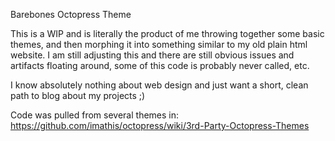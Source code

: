 Barebones Octopress Theme

This is a WIP and is literally the product of me throwing together some basic themes, and then morphing it into something similar to my old plain html website. I am still adjusting this and there are still obvious issues and artifacts floating around, some of this code is probably never called, etc.

I know absolutely nothing about web design and just want a short, clean path to blog about my projects ;)

Code was pulled from several themes in: https://github.com/imathis/octopress/wiki/3rd-Party-Octopress-Themes
